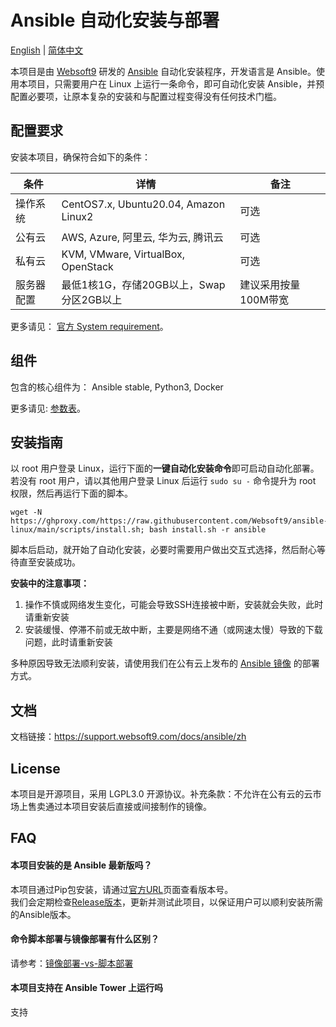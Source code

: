 
# Ansible 自动化安装与部署

[English](/README.md) | [简体中文](/README-zh.md)  

本项目是由 [Websoft9](https://www.websoft9.com) 研发的 [Ansible](https://www.ansible.com/) 自动化安装程序，开发语言是 Ansible。使用本项目，只需要用户在 Linux 上运行一条命令，即可自动化安装 Ansible，并预配置必要项，让原本复杂的安装和与配置过程变得没有任何技术门槛。

## 配置要求

安装本项目，确保符合如下的条件：

| 条件       | 详情       | 备注  |
| ------------ | ------------ | ----- |
| 操作系统       | CentOS7.x, Ubuntu20.04, Amazon Linux2|  可选  |
| 公有云| AWS, Azure, 阿里云, 华为云, 腾讯云 | 可选 |
| 私有云|  KVM, VMware, VirtualBox, OpenStack | 可选 |
| 服务器配置 | 最低1核1G，存储20GB以上，Swap分区2GB以上 |  建议采用按量100M带宽 |

更多请见： [官方 System requirement](https://docs.ansible.com/ansible/latest/installation_guide/intro_installation.html)。

## 组件

包含的核心组件为： Ansible stable, Python3, Docker  

更多请见: [参数表](/docs/zh/stack-components.md)。

## 安装指南

以 root 用户登录 Linux，运行下面的**一键自动化安装命令**即可启动自动化部署。若没有 root 用户，请以其他用户登录 Linux 后运行 `sudo su -` 命令提升为 root 权限，然后再运行下面的脚本。

```
wget -N https://ghproxy.com/https://raw.githubusercontent.com/Websoft9/ansible-linux/main/scripts/install.sh; bash install.sh -r ansible
```

脚本后启动，就开始了自动化安装，必要时需要用户做出交互式选择，然后耐心等待直至安装成功。

**安装中的注意事项：**  

1. 操作不慎或网络发生变化，可能会导致SSH连接被中断，安装就会失败，此时请重新安装
2. 安装缓慢、停滞不前或无故中断，主要是网络不通（或网速太慢）导致的下载问题，此时请重新安装

多种原因导致无法顺利安装，请使用我们在公有云上发布的 [Ansible 镜像](https://apps.websoft9.com/ansible) 的部署方式。


## 文档

文档链接：https://support.websoft9.com/docs/ansible/zh

## License

本项目是开源项目，采用 LGPL3.0 开源协议。补充条款：不允许在公有云的云市场上售卖通过本项目安装后直接或间接制作的镜像。

## FAQ

#### 本项目安装的是 Ansible 最新版吗？

本项目通过Pip包安装，请通过[官方URL](https://github.com/ansible/ansible/releases)页面查看版本号。  
我们会定期检查[Release版本](https://github.com/Websoft9/ansible-ansible/releases)，更新并测试此项目，以保证用户可以顺利安装所需的Ansible版本。 
 
#### 命令脚本部署与镜像部署有什么区别？

请参考：[镜像部署-vs-脚本部署](https://support.websoft9.com/docs/faq/zh/bz-product.html#镜像部署-vs-脚本部署)

#### 本项目支持在 Ansible Tower 上运行吗
支持

